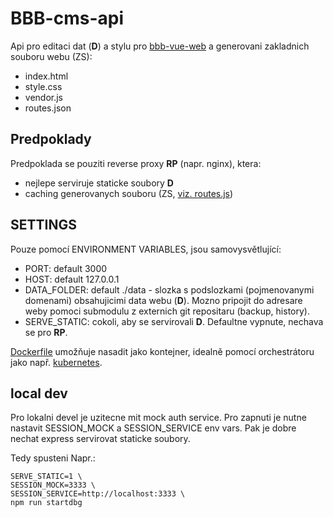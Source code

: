 # BBB-cms-api

Api pro editaci dat (__D__) a stylu pro [bbb-vue-web](https://github.com/vencax/bbb-vue-web) a generovani zakladnich souboru webu (ZS):
- index.html
- style.css
- vendor.js
- routes.json

## Predpoklady

Predpoklada se pouziti reverse proxy __RP__ (napr. nginx), ktera:
- nejlepe serviruje staticke soubory __D__
- caching generovanych souboru (ZS, [viz. routes.js](./routes.js))

## SETTINGS

Pouze pomocí ENVIRONMENT VARIABLES, jsou samovysvětlující:
- PORT: default 3000
- HOST: default 127.0.0.1
- DATA_FOLDER: default ./data - slozka s podslozkami (pojmenovanymi domenami) obsahujicimi data webu (__D__). 
Mozno pripojit do adresare weby pomoci submodulu z externich git repositaru (backup, history).
- SERVE_STATIC: cokoli, aby se servirovali __D__.
Defaultne vypnute, nechava se pro __RP__.

[Dockerfile](Dockerfile) umožňuje nasadit jako kontejner,
idealně pomocí orchestrátoru jako např. [kubernetes](https://kubernetes.io/).

## local dev

Pro lokalni devel je uzitecne mit mock auth service.
Pro zapnuti je nutne nastavit SESSION_MOCK a SESSION_SERVICE env vars.
Pak je dobre nechat express servirovat staticke soubory.

Tedy spusteni Napr.:
```
SERVE_STATIC=1 \
SESSION_MOCK=3333 \
SESSION_SERVICE=http://localhost:3333 \
npm run startdbg
```